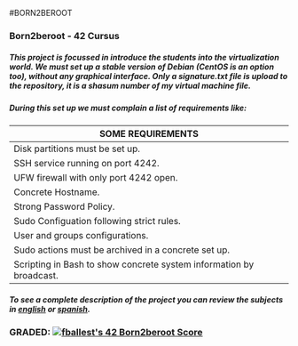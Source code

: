 #BORN2BEROOT

### Born2beroot - 42 Cursus

##### This project is focussed in introduce the students into the virtualization world. We must set up a stable version of Debian (CentOS is an option too), without any graphical interface. Only a signature.txt file is upload to the repository, it is a shasum number of my virtual machine file.  
##### During this set up we must complain a list of requirements like:

SOME REQUIREMENTS |
----------------- |
Disk partitions must be set up. |
SSH service running on port 4242. |
UFW firewall with only port 4242 open. |   
Concrete Hostname. |
Strong Password Policy. |
Sudo Configuation following strict rules. |
User and groups configurations. |
Sudo actions must be archived in a concrete set up. |
Scripting in Bash to show concrete system information by broadcast. |

##### To see a complete description of the project you can  review the subjects in [english](subject/en.subject.pdf) or [spanish](subject/es.subject.pdf).

### GRADED:  [![fballest's 42 Born2beroot Score](https://badge42.vercel.app/api/v2/cl45d74de005409l9l5r3ozl6/project/2180820)](https://github.com/JaeSeoKim/badge42)
